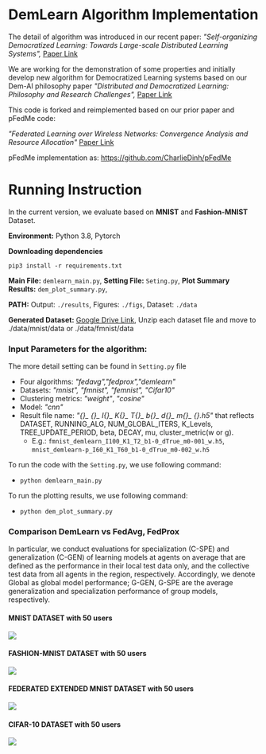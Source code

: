 # DemLearn Algorithm Implementation

The detail of algorithm was introduced in our recent paper:
*"Self-organizing Democratized Learning: Towards Large-scale Distributed Learning Systems",* [Paper Link](https://arxiv.org/abs/2007.03278)

We are working for the demonstration of some properties and initially develop new algorithm for Democratized Learning systems based on our Dem-AI philosophy paper
*"Distributed and Democratized Learning: Philosophy and Research Challenges",* [Paper Link](https://arxiv.org/abs/2003.09301)


This code is forked and reimplemented based on our prior paper and pFedMe code:

*"Federated Learning over Wireless Networks: Convergence Analysis and Resource Allocation"*
[Paper Link](https://arxiv.org/abs/1910.13067)

pFedMe implementation as: https://github.com/CharlieDinh/pFedMe

Running Instruction
======
 In the current version, we evaluate based on **MNIST** and **Fashion-MNIST** Dataset.
 
 **Environment:** Python 3.8, Pytorch
 
 **Downloading dependencies**

```
pip3 install -r requirements.txt  
```

 **Main File:** `demlearn_main.py`,  **Setting File:** `Seting.py`,  **Plot Summary Results:** `dem_plot_summary.py`, 
 
 **PATH:** Output: `./results`, Figures: `./figs`, Dataset: `./data`

 **Generated Dataset:** [Google Drive Link](https://drive.google.com/drive/folders/1qhVuh5S_UIr9U5SdULzr0l79_EsdsX8E?usp=sharing),
 Unzip each dataset file and move to ./data/mnist/data or ./data/fmnist/data 
 
### Input Parameters for the algorithm:
The more detail setting can be found in `Setting.py` file

- Four algorithms: *"fedavg","fedprox","demlearn"*
- Datasets: *"mnist", "fmnist", "femnist", "Cifar10"*
- Clustering metrics: *"weight"*, *"cosine"*
- Model: *"cnn"*
- Result file name: *"{}_ {}_ I{}_ K{}_ T{}_ b{}_ d{}_ m{}_ {}.h5"* that reflects DATASET, RUNNING_ALG, NUM_GLOBAL_ITERS, K_Levels, TREE_UPDATE_PERIOD, beta, DECAY, mu, cluster_metric(w or g).
    * E.g.: `fmnist_demlearn_I100_K1_T2_b1-0_dTrue_m0-001_w.h5`, `mnist_demlearn-p_I60_K1_T60_b1-0_dTrue_m0-002_w.h5`

To run the code with the `Setting.py`, we use following command:
- `python demlearn_main.py`

To run the plotting results, we use following command:
- `python dem_plot_summary.py`

### Comparison DemLearn vs FedAvg, FedProx
In particular, we conduct evaluations for specialization (C-SPE) and generalization (C-GEN) of learning models at agents on average that are defined as the performance in their local test data only, and the collective test data from all agents in the region, respectively. Accordingly, we denote Global as global model performance; G-GEN, G-SPE are the average generalization and specialization performance of group models, respectively.

#### MNIST DATASET with 50 users
![](https://github.com/nhatminh/Dem-AI/blob/master/figs/mnist_dem_vs_fed.png)

#### FASHION-MNIST DATASET with 50 users
![](https://github.com/nhatminh/Dem-AI/blob/master/figs/fmnist_dem_vs_fed.png)


#### FEDERATED EXTENDED MNIST DATASET with 50 users
![](https://github.com/nhatminh/Dem-AI/blob/master/figs/femnist_dem_vs_fed.png)

#### CIFAR-10 DATASET with 50 users
![](https://github.com/nhatminh/Dem-AI/blob/master/figs/femnist_dem_vs_fed.png)

